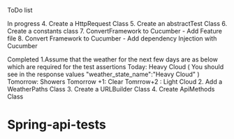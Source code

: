 ToDo list

In progress
 4. Create a HttpRequest Class
 5. Create an abstractTest Class
 6. Create a constants class
 7. ConvertFramework to Cucumber - Add Feature file
 8. Convert Framework to Cucumber - Add dependency Injection with Cucumber

Completed
1.Assume that the weather for the next few days are as below which are required for the test assertions
  Today: Heavy Cloud ( You should see in the response values "weather_state_name":"Heavy Cloud" )
  Tomorrow: Showers
  Tomorrow +1: Clear
  Tomrrow+2 : Light Cloud
 2. Add a WeatherPaths Class
 3. Create a URLBuilder Class
 4. Create ApiMethods Class
# Spring-api-tests

